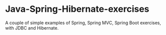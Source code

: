 # Java-Spring-Hibernate-exercises
A couple of simple examples of Spring, Spring MVC, Spring Boot exercises, with JDBC and Hibernate.
